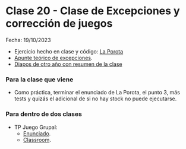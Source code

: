 # Clase 20 - Clase de Excepciones y corrección de juegos

Fecha: 19/10/2023

- Ejercicio hecho en clase y código: [La Porota](https://github.com/pdepjm/2023-o-clase20)
- [Apunte teórico de excepciones](https://docs.google.com/document/d/1T87tmdXv_39RoE_zR7alVFK8TUl-KJYOhdoIsoVTRb4/edit?usp=drive_web).
- [Diapos de otro año con resumen de la clase](https://docs.google.com/presentation/d/1h_d6dhnqKGpd0oEl4ZXAKrm8MK-BLk3ZkX8SyEPIUJE/edit?usp=sharing)


### Para la clase que viene
- Como práctica, terminar el enunciado de La Porota, el punto 3, más tests y quizás el adicional de si no hay stock no puede ejecutarse.

### Para dentro de dos clases
- TP Juego Grupal:
  - [Enunciado](https://docs.google.com/document/d/1zgrpnb2kgFDts-XOnC8Y5fjXyjqHN9bQCeUCdQ31ePM/edit?usp=sharing).
  - [Classroom](https://classroom.github.com/a/wG-VFS43).
